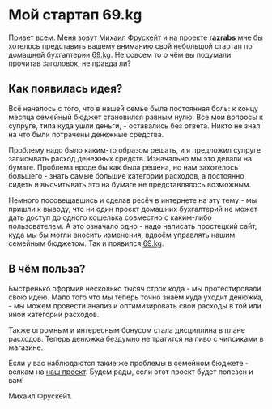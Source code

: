 # Мой стартап 69.kg

Привет всем. Меня зовут <a href="https://fruskate.com">Михаил Фрускейт</a> и на проекте **razrabs** мне бы хотелось
представить вашему вниманию свой небольшой стартап по домашней бухгалтерии <a href="https://69.kg">69.kg</a>. Не совсем
то о чём вы подумали прочитав заголовок, не правда ли?

## Как появилась идея?

Всё началось с того, что в нашей семье была постоянная боль: к концу месяца семейный бюджет становился равным нулю. Все
мои вопросы к супруге, типа куда ушли деньги, - оставались без ответа. Никто не знал на что были потрачены денежные
средства.

Проблему надо было каким-то образом решать, и я предложил супруге записывать расход денежных средств. Изначально мы это
делали на бумаге. Проблема вроде бы как была решена, но нам захотелось большего - знать самые большие категории
расходов, а постоянно сидеть и высчитывать это на бумаге не представлялось возможным.

Немного посовещавшись и сделав ресёч в интернете на эту тему - мы пришли к выводу, что ни один проект домашних
бухгалтерий не может дать доступ до одного кошелька совместно с каким-либо пользователем. А это означало одно - надо
написать простецкий
сайт, куда мы бы могли вносить изменения, вдвоём управлять нашим семейным бюджетом. Так и
появился <a href="https://69.kg">69.kg</a>.

## В чём польза?

Быстренько оформив несколько тысяч строк кода - мы протестировали свою идею. Мало того что мы теперь точно знаем куда
уходит денюжка, - мы можем провести анализ и оптимизировать свои расходы в той или иной категории расходов.

Также огромным и интересным бонусом стала дисциплина в плане расходов. Теперь денюжка бездумно не тратится на пиво с
чипсиками в магазине.

Если у вас наблюдаются такие же проблемы в семейном бюджете - велкам на <a href="https://69.kg">наш проект</a>. Будем
рады, если этот проект будет полезен и вам!

Михаил Фрускейт.
